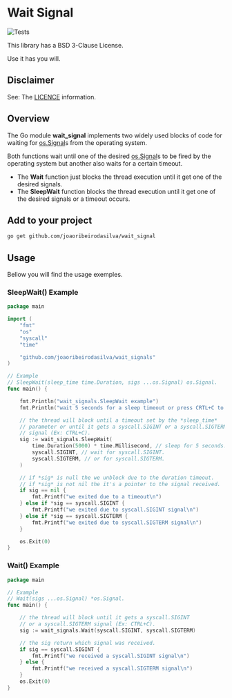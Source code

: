# Wait Signal

![Tests](https://github.com/joaoribeirodasilva/wait_signals/actions/workflows/go.yml/badge.svg)

This library has a BSD 3-Clause License.

Use it has you will.


## Disclaimer

See: The [LICENCE](https://github.com/joaoribeirodasilva/wait_signals/blob/main/LICENSE) information.

## Overview

The Go module **wait_signal** implements two widely used blocks of code for waiting for [os.Signal](https://pkg.go.dev/os#Signal)s from the operating system.

Both functions wait until one of the desired [os.Signal](https://pkg.go.dev/os#Signal)s to be fired by the operating system but another also waits for a certain timeout.

* The **Wait** function just blocks the thread execution until it get one of the desired signals.
* The **SleepWait** function blocks the thread execution until it get one of the desired signals or a timeout occurs.

## Add to your project

```bash
go get github.com/joaoribeirodasilva/wait_signal
```

## Usage

Bellow you will find the usage exemples.

### SleepWait() Example

```go
package main

import (
    "fmt"
    "os"
    "syscall"
    "time"

    "github.com/joaoribeirodasilva/wait_signals"
)

// Example
// SleepWait(sleep_time time.Duration, sigs ...os.Signal) os.Signal.
func main() {

    fmt.Println("wait_signals.SleepWait example")
    fmt.Println("wait 5 seconds for a sleep timeout or press CRTL+C to exit by a signal.")

    // the thread will block until a timeout set by the *sleep_time*
    // parameter or until it gets a syscall.SIGINT or a syscall.SIGTERM
    // signal (Ex: CTRL+C).
    sig := wait_signals.SleepWait(
        time.Duration(5000) * time.Millisecond, // sleep for 5 seconds.
        syscall.SIGINT, // wait for syscall.SIGINT.
        syscall.SIGTERM, // or for syscall.SIGTERM.
    )

    // if *sig* is null the we unblock due to the duration timeout.
    // if *sig* is not nil the it's a pointer to the signal received.
    if sig == nil {
        fmt.Printf("we exited due to a timeout\n")
    } else if *sig == syscall.SIGINT {
        fmt.Printf("we exited due to syscall.SIGINT signal\n")
    } else if *sig == syscall.SIGTERM {
        fmt.Printf("we exited due to syscall.SIGTERM signal\n")
    }

    os.Exit(0)
}
```

### Wait() Example

```go
package main

// Example
// Wait(sigs ...os.Signal) *os.Signal.
func main() {

    // the thread will block until it gets a syscall.SIGINT 
    // or a syscall.SIGTERM signal (Ex: CTRL+C).
    sig := wait_signals.Wait(syscall.SIGINT, syscall.SIGTERM)

    // the sig return which signal was received.
    if sig == syscall.SIGINT {
        fmt.Printf("we received a syscall.SIGINT signal\n")
    } else {
        fmt.Printf("we received a syscall.SIGTERM signal\n")
    }
    os.Exit(0)
}
```
